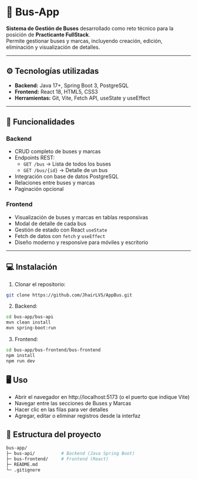 # 🚌 Bus-App

**Sistema de Gestión de Buses** desarrollado como reto técnico para la posición de **Practicante FullStack**.  
Permite gestionar buses y marcas, incluyendo creación, edición, eliminación y visualización de detalles.

---

## ⚙️ Tecnologías utilizadas

- **Backend:** Java 17+, Spring Boot 3, PostgreSQL  
- **Frontend:** React 18, HTML5, CSS3  
- **Herramientas:** Git, Vite, Fetch API, useState y useEffect

---

## 🚀 Funcionalidades

### Backend
- CRUD completo de buses y marcas
- Endpoints REST:
  - `GET /bus` → Lista de todos los buses
  - `GET /bus/{id}` → Detalle de un bus
- Integración con base de datos PostgreSQL
- Relaciones entre buses y marcas
- Paginación opcional

### Frontend
- Visualización de buses y marcas en tablas responsivas
- Modal de detalle de cada bus
- Gestión de estado con React `useState`
- Fetch de datos con `fetch` y `useEffect`
- Diseño moderno y responsive para móviles y escritorio

---

## 💻 Instalación

1. Clonar el repositorio:  
```bash
git clone https://github.com/JhairLVS/AppBus.git
```
2. Backend:
```bash
cd bus-app/bus-api
mvn clean install
mvn spring-boot:run
```
3. Frontend:
```bash
cd bus-app/bus-frontend/bus-frontend
npm install
npm run dev
```

## 🖥️ Uso

- Abrir el navegador en http://localhost:5173 (o el puerto que indique Vite)
- Navegar entre las secciones de Buses y Marcas
- Hacer clic en las filas para ver detalles
- Agregar, editar o eliminar registros desde la interfaz

## 📁 Estructura del proyecto
```bash
bus-app/
├─ bus-api/          # Backend (Java Spring Boot)
├─ bus-frontend/     # Frontend (React)
├─ README.md
└─ .gitignore
```
